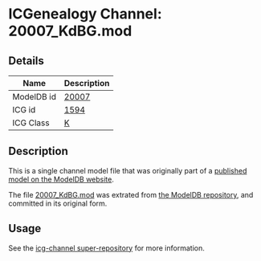 # ICGenealogy Channel: 20007\_KdBG.mod

## Details

Name | Description
---- | -----------
ModelDB id | [20007](http://senselab.med.yale.edu/ModelDB/ShowModel.cshtml?model=20007)
ICG id | [1594](http://icg.neurotheory.ox.ac.uk/channels/1/1594)
ICG Class | [K](http://icg.neurotheory.ox.ac.uk/channels/1)

## Description

This is a single channel model file that was originally part of a [published model on the ModelDB website](http://senselab.med.yale.edu/mModelDB/ShowModel.cshtml?model=20007).

The file [20007\_KdBG.mod](20007_KdBG.mod) was extrated from [the ModelDB repository](http://senselab.med.yale.edu/ModelDB/ShowModel.cshtml?model=20007), and committed in its original form.

## Usage

See the [icg-channel super-repository](https://github.com/icgenealogy/icg-channels) for more information.